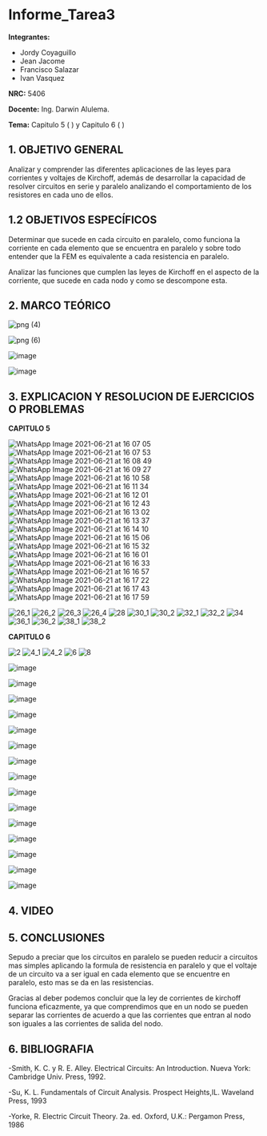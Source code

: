 # Informe_Tarea3
**Integrantes:**
- Jordy Coyaguillo
- Jean Jacome
- Francisco Salazar
- Ivan Vasquez



 **NRC:** 5406
 
 **Docente:** Ing. Darwin Alulema.
 
 **Tema:** Capitulo 5 ( ) y Capitulo 6 ( )
 
 ## 1. OBJETIVO GENERAL
 
Analizar y comprender las diferentes aplicaciones de las leyes para corrientes y voltajes de Kirchoff, además de desarrollar la capacidad de resolver circuitos en serie y paralelo analizando el comportamiento de los resistores en cada uno de ellos.

 ## 1.2 OBJETIVOS ESPECÍFICOS
 
Determinar que sucede en cada circuito en paralelo, como funciona la corriente en cada elemento que se encuentra en paralelo y sobre todo entender que la FEM es equivalente a cada resistencia en paralelo.

Analizar las funciones que cumplen las leyes de Kirchoff en el aspecto de la corriente, que sucede en cada nodo y como se descompone esta.

 ## 2. MARCO TEÓRICO 
 
 ![png (4)](https://user-images.githubusercontent.com/85137954/122824117-d5014880-d2a5-11eb-930b-89641063f901.png)

 ![png (6)](https://user-images.githubusercontent.com/85137954/122824089-cca90d80-d2a5-11eb-9f08-b46c95d6677b.png)
 
 ![image](https://user-images.githubusercontent.com/85137954/122854822-ebc19280-d2d9-11eb-8068-c341f8a68164.png)

![image](https://user-images.githubusercontent.com/85137954/122855349-bbc6bf00-d2da-11eb-9454-9511d5048100.png)

 
 ## 3. EXPLICACION Y RESOLUCION DE EJERCICIOS O PROBLEMAS 
 
 **CAPITULO 5**
 
 
![WhatsApp Image 2021-06-21 at 16 07 05](https://user-images.githubusercontent.com/85137954/122829214-55c34300-d2ac-11eb-92e8-ee67c15a6ce7.jpeg)
![WhatsApp Image 2021-06-21 at 16 07 53](https://user-images.githubusercontent.com/85137954/122829224-5b208d80-d2ac-11eb-94ee-c6ebf81d9d4c.jpeg)
![WhatsApp Image 2021-06-21 at 16 08 49](https://user-images.githubusercontent.com/85137954/122829241-607dd800-d2ac-11eb-831a-03e38b82b713.jpeg)
![WhatsApp Image 2021-06-21 at 16 09 27](https://user-images.githubusercontent.com/85137954/122829252-64a9f580-d2ac-11eb-8300-cdf30621fd6f.jpeg)
![WhatsApp Image 2021-06-21 at 16 10 58](https://user-images.githubusercontent.com/85137954/122829264-68d61300-d2ac-11eb-968a-e7ff4b273825.jpeg)
![WhatsApp Image 2021-06-21 at 16 11 34](https://user-images.githubusercontent.com/85137954/122829277-6c699a00-d2ac-11eb-8369-823cded7e1f7.jpeg)
![WhatsApp Image 2021-06-21 at 16 12 01](https://user-images.githubusercontent.com/85137954/122829288-6ffd2100-d2ac-11eb-97cc-b50f269f8648.jpeg)
![WhatsApp Image 2021-06-21 at 16 12 43](https://user-images.githubusercontent.com/85137954/122829313-74c1d500-d2ac-11eb-8500-ac48a44a58c1.jpeg)
![WhatsApp Image 2021-06-21 at 16 13 02](https://user-images.githubusercontent.com/85137954/122829323-78555c00-d2ac-11eb-9da8-364da85f85e5.jpeg)
![WhatsApp Image 2021-06-21 at 16 13 37](https://user-images.githubusercontent.com/85137954/122829332-7db2a680-d2ac-11eb-9950-efac4cf25b32.jpeg)
![WhatsApp Image 2021-06-21 at 16 14 10](https://user-images.githubusercontent.com/85137954/122829347-830ff100-d2ac-11eb-8860-12b2bf84ab56.jpeg)
![WhatsApp Image 2021-06-21 at 16 15 06](https://user-images.githubusercontent.com/85137954/122829454-a5a20a00-d2ac-11eb-8f4d-32da8a8a886b.jpeg)
![WhatsApp Image 2021-06-21 at 16 15 32](https://user-images.githubusercontent.com/85137954/122829461-a8046400-d2ac-11eb-9ff9-be16237cbe66.jpeg)
![WhatsApp Image 2021-06-21 at 16 16 01](https://user-images.githubusercontent.com/85137954/122829592-cf5b3100-d2ac-11eb-9fa0-7312f8a206f2.jpeg)
![WhatsApp Image 2021-06-21 at 16 16 33](https://user-images.githubusercontent.com/85137954/122829619-d7b36c00-d2ac-11eb-9867-3810bf042f73.jpeg)
![WhatsApp Image 2021-06-21 at 16 16 57](https://user-images.githubusercontent.com/85137954/122829629-dbdf8980-d2ac-11eb-866d-5d85b58619e3.jpeg)
![WhatsApp Image 2021-06-21 at 16 17 22](https://user-images.githubusercontent.com/85137954/122829644-e13cd400-d2ac-11eb-8c05-a596950f7820.jpeg)
![WhatsApp Image 2021-06-21 at 16 17 43](https://user-images.githubusercontent.com/85137954/122829668-e69a1e80-d2ac-11eb-933a-15763fd928e8.jpeg)
![WhatsApp Image 2021-06-21 at 16 17 59](https://user-images.githubusercontent.com/85137954/122829683-ebf76900-d2ac-11eb-8823-1c9f08fabed4.jpeg)

![26_1](https://user-images.githubusercontent.com/84586968/122883191-9188f780-d302-11eb-87ae-bb4cea6743e6.png)
![26_2](https://user-images.githubusercontent.com/84586968/122883200-9352bb00-d302-11eb-8378-5c3754865484.png)
![26_3](https://user-images.githubusercontent.com/84586968/122883204-9483e800-d302-11eb-8a80-f285f40441a2.png)
![26_4](https://user-images.githubusercontent.com/84586968/122883212-95b51500-d302-11eb-92bd-0bf4e50863a2.png)
![28](https://user-images.githubusercontent.com/84586968/122883237-9c438c80-d302-11eb-8782-52c2c9269c0a.png)
![30_1](https://user-images.githubusercontent.com/84586968/122883244-9d74b980-d302-11eb-9f88-09c7ffd41998.png)
![30_2](https://user-images.githubusercontent.com/84586968/122883248-9ea5e680-d302-11eb-9936-2fbf1d78575b.png)
![32_1](https://user-images.githubusercontent.com/84586968/122883262-a2d20400-d302-11eb-927d-340b48b0d05c.png)
![32_2](https://user-images.githubusercontent.com/84586968/122883265-a4033100-d302-11eb-95f6-a8828107e673.png)
![34](https://user-images.githubusercontent.com/84586968/122883281-a82f4e80-d302-11eb-8a9f-9022d88e79f3.png)
![36_1](https://user-images.githubusercontent.com/84586968/122883293-a9f91200-d302-11eb-85e5-1037aa8334b5.png)
![36_2](https://user-images.githubusercontent.com/84586968/122883299-ab2a3f00-d302-11eb-8796-825ddd0c4edc.png)
![38_1](https://user-images.githubusercontent.com/84586968/122883326-b0878980-d302-11eb-851d-18daf3d3abfb.png)
![38_2](https://user-images.githubusercontent.com/84586968/122883330-b1b8b680-d302-11eb-8a51-0f9b7fea6813.png)

 **CAPITULO 6**
 
![2](https://user-images.githubusercontent.com/84586968/122883338-b4b3a700-d302-11eb-8ce8-da9da4758ad8.png)
![4_1](https://user-images.githubusercontent.com/84586968/122883340-b5e4d400-d302-11eb-9b5d-bcf723d7137d.png)
![4_2](https://user-images.githubusercontent.com/84586968/122883342-b7160100-d302-11eb-85f5-cba70cfb0ddf.png)
![6](https://user-images.githubusercontent.com/84586968/122883353-bbdab500-d302-11eb-9807-93f907e4d96f.png)
![8](https://user-images.githubusercontent.com/84586968/122883363-bda47880-d302-11eb-90ec-41f6abf137eb.png)
 
 ![image](https://user-images.githubusercontent.com/85137954/122856168-f715bd80-d2db-11eb-9a29-e78c7e4fe1ac.png)
 
 ![image](https://user-images.githubusercontent.com/85137954/122856233-13195f00-d2dc-11eb-9a28-e161c55429e8.png)

![image](https://user-images.githubusercontent.com/85137954/122856190-009f2580-d2dc-11eb-9b1b-cb3cd7b972a6.png)

![image](https://user-images.githubusercontent.com/85137954/122856328-39d79580-d2dc-11eb-8224-7fccf797791a.png)

![image](https://user-images.githubusercontent.com/85137954/122856414-612e6280-d2dc-11eb-8489-67756dbc0e7f.png)

![image](https://user-images.githubusercontent.com/85137954/122856492-7efbc780-d2dc-11eb-93cc-119e74008695.png)

![image](https://user-images.githubusercontent.com/85137954/122856611-b1a5c000-d2dc-11eb-8e22-841aabee1c74.png)

![image](https://user-images.githubusercontent.com/85137954/122856665-cb470780-d2dc-11eb-949b-1f291bd95a4e.png)

![image](https://user-images.githubusercontent.com/85137954/122856720-e285f500-d2dc-11eb-9120-a4ab2e4365f4.png)

![image](https://user-images.githubusercontent.com/85137954/122856866-31338f00-d2dd-11eb-9fbd-fcbbe8d86452.png)

![image](https://user-images.githubusercontent.com/85137954/122856971-5d4f1000-d2dd-11eb-8471-69ebc10611b5.png)

![image](https://user-images.githubusercontent.com/85137954/122857137-9f785180-d2dd-11eb-92bb-eede0448ae7a.png)

![image](https://user-images.githubusercontent.com/85137954/122857221-bfa81080-d2dd-11eb-91f0-174d27c9cf50.png)

![image](https://user-images.githubusercontent.com/85137954/122857286-dcdcdf00-d2dd-11eb-859f-5fcfe16af7c2.png)

![image](https://user-images.githubusercontent.com/85137954/122857343-f2ea9f80-d2dd-11eb-94d2-33e9e06a92fe.png)

 
## 4. VIDEO



## 5. CONCLUSIONES

Sepudo a preciar que los circuitos en paralelo se pueden reducir a circuitos mas simples aplicando la formula de resistencia en paralelo y que el voltaje de un circuito va a ser igual en cada elemento que se encuentre en paralelo, esto mas se da en las resistencias.

Gracias al deber podemos concluir que la ley de corrientes de kirchoff funciona eficazmente, ya que comprendimos que en un nodo se pueden separar las corrientes de acuerdo a que las corrientes que entran al nodo son iguales a las corrientes de salida del nodo.

## 6. BIBLIOGRAFIA

-Smith, K. C. y R. E. Alley. Electrical Circuits: An Introduction. Nueva York: Cambridge Univ. Press, 1992.

-Su, K. L. Fundamentals of Circuit Analysis. Prospect Heights,IL. Waveland Press, 1993

-Yorke, R. Electric Circuit Theory. 2a. ed. Oxford, U.K.: Pergamon Press, 1986
